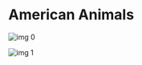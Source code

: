 # American Animals

![img 0](https://fanart.tv/fanart/movies/489931/moviethumb/american-animals-5b7d0c1be9f10.jpg)

![img 1](https://i.imgur.com/bqTjVx6.png)

